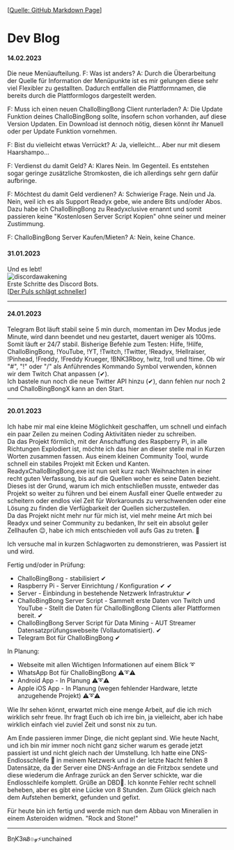 [[Quelle: GitHub Markdown Page](https://github.com/BNK3R-Boy/ReadyxChalloBingBong/blob/main/devblog.md)]  
# Dev Blog

#### 14.02.2023
Die neue Menüaufteilung.
F: Was ist anders?
A: Durch die Überarbeitung der Quelle für Information der Menüpunkte ist es mir gelungen diese sehr viel Flexibler zu gestallten. Dadurch entfallen die Plattformnamen, die bereits durch die Plattformlogos dargestellt werden.

F: Muss ich einen neuen ChalloBingBong Client runterladen?
A: Die Update Funktion deines ChalloBingBong sollte, insofern schon vorhanden, auf diese Version Updaten. Ein Download ist dennoch nötig, diesen könnt ihr Manuell oder per Update Funktion vornehmen. 

F: Bist du vielleicht etwas Verrückt?
A: Ja, vielleicht... Aber nur mit diesem Haarshampo...  

F: Verdienst du damit Geld?
A: Klares Nein. Im Gegenteil. Es entstehen sogar geringe zusätzliche Stromkosten, die ich allerdings sehr gern dafür aufbringe.

F: Möchtest du damit Geld verdienen?
A: Schwierige Frage. Nein und Ja. Nein, weil ich es als Support Readyx gebe, wie andere Bits und/oder Abos. Dazu habe ich ChalloBingBong zu Readyxclusive ernannt und somit passieren keine "Kostenlosen Server Script Kopien" ohne seiner und meiner Zustimmung.

F: ChalloBingBong Server Kaufen/Mieten?
A: Nein, keine Chance.   


#### 31.01.2023
Und es lebt!  
![discordawakening](https://user-images.githubusercontent.com/17516608/215745474-4c88183f-6c0a-44ed-9ecc-75284820b99a.png)  
Erste Schritte des Discord Bots.  
[[Der Puls schlägt schneller](https://www.google.com/search?q=du+puls+schl%C3%A4g+schneller+h%C3%B6rst+du+unsere&rlz=1C1CHBF_deDE981DE981&oq=du+puls+schl%C3%A4g+schneller+h%C3%B6rst+du+unsere+&aqs=chrome..69i57j69i64.15195j0j7&sourceid=chrome&ie=UTF-8#fpstate=ive&vld=cid:52bb0cde,vid:gUsmfvZe024)]  

---

#### 24.01.2023
Telegram Bot läuft stabil seine 5 min durch, momentan im Dev Modus jede Minute, wird dann beendet und neu gestartet, dauert weniger als 100ms. Somit läuft er 24/7 stabil. Bisherige Befehle zum Testen: Hilfe, !Hilfe, ChalloBingBong, !YouTube, !YT, !Twitch, !Twitter, !Readyx, !Hellraiser, !Pinhead, !Freddy, !Freddy Krueger, !BNK3Rboy, !witz, !roll und !time. Ob wir "#", "!" oder "/" als Anführendes Kommando Symbol verwenden, können wir dem Twitch Chat anpassen (✔).  
Ich bastele nun noch die neue Twitter API hinzu (✔), dann fehlen nur noch 2 und ChalloBingBongX kann an den Start. 

---

#### 20.01.2023
Ich habe mir mal eine kleine Möglichkeit geschaffen, um schnell und einfach ein paar Zeilen zu meinen Coding Aktivitäten nieder zu schreiben.  
Da das Projekt förmlich, mit der Anschaffung des Raspberry Pi, in alle Richtungen Explodiert ist, möchte ich das hier an dieser stelle mal in Kurzen Worten zusammen fassen. Aus einem kleinen Community Tool, wurde schnell ein stabiles Projekt mit Ecken und Kanten. ReadyxChalloBingBong.exe ist nun seit kurz nach Weihnachten in einer recht guten Verfassung, bis auf die Quellen woher es seine Daten bezieht. Dieses ist der Grund, warum ich mich entschließen musste, entweder das Projekt so weiter zu führen und bei einem Ausfall einer Quelle entweder zu scheitern oder endlos viel Zeit für Workarounds zu verschwenden oder eine Lösung zu finden die Verfügbarkeit der Quellen sicherzustellen.  
Da das Projekt nicht mehr nur für mich ist, viel mehr meine Art mich bei Readyx und seiner Community zu bedanken, Ihr seit ein absolut geiler Zellhaufen 😉, habe ich mich entschieden voll aufs Gas zu treten. 🚗

Ich versuche mal in kurzen Schlagworten zu demonstrieren, was Passiert ist und wird.

Fertig und/oder in Prüfung:

- ChalloBingBong - stabilisiert ✔
- Raspberry Pi - Server Einrichtung / Konfiguration ✔ ✔
- Server - Einbindung in bestehende Netzwerk Infrastruktur ✔
- ChalloBingBong Server Script - Sammelt erste Daten von Twitch und YouTube - Stellt die Daten für ChalloBingBong Clients aller Plattformen bereit. ✔
- ChalloBingBong Server Script für Data Mining - AUT Streamer Datensatzprüfungswebseite (Vollautomatisiert). ✔
- Telegram Bot für ChalloBingBong ✔

In Planung:

- Webseite mit allen Wichtigen Informationen auf einem Blick ➰
- WhatsApp Bot für ChalloBingBong ⚠➰⚠
- Android App - In Planung ⚠➰⚠
- Apple iOS App - In Planung (wegen fehlender Hardware, letzte anzugehende Projekt) ⚠➰⚠

Wie Ihr sehen könnt, erwartet mich eine menge Arbeit, auf die ich mich wirklich sehr freue.
Ihr fragt Euch ob ich irre bin, ja vielleicht, aber ich habe wirklich einfach viel zuviel Zeit und sonst nix zu tun.

Am Ende passieren immer Dinge, die nicht geplant sind. Wie heute Nacht, und ich bin mir immer noch nicht ganz sicher warum es gerade jetzt passiert ist und nicht gleich nach der Umstellung.
Ich hatte eine DNS-Endlosschleife 🔂 in meinem Netzwerk und in der letzte Nacht fehlen 8 Datensätze, da der Server eine DNS-Anfrage an die Fritzbox sendete und diese wiederum die Anfrage zurück an den Server schickte, war die Endlosschleife komplett. Grüße an DBD🔁. Ich konnte Fehler recht schnell beheben, aber es gibt eine Lücke von 8 Stunden. Zum Glück gleich nach dem Aufstehen bemerkt, gefunden und gefixt.

Für heute bin ich fertig und werde mich nun dem Abbau von Mineralien in einem Asteroiden widmen. "Rock and Stone!"

---

BηƘ3яᏰ๏𝓎⚡unchained
